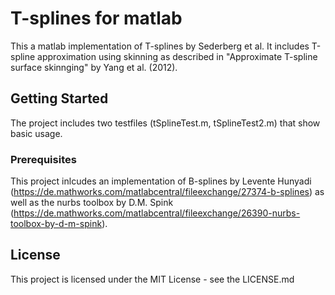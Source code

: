 # T-splines for matlab

This a matlab implementation of T-splines by Sederberg et al. 
It includes T-spline approximation using skinning as described in "Approximate T-spline surface skinnging" by Yang et al. (2012).

## Getting Started

The project includes two testfiles (tSplineTest.m, tSplineTest2.m) that show basic usage.

### Prerequisites

This project inlcudes an implementation of B-splines by Levente Hunyadi (https://de.mathworks.com/matlabcentral/fileexchange/27374-b-splines) as well as the nurbs toolbox by D.M. Spink (https://de.mathworks.com/matlabcentral/fileexchange/26390-nurbs-toolbox-by-d-m-spink).

## License

This project is licensed under the MIT License - see the LICENSE.md
